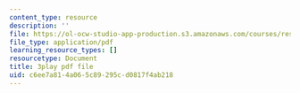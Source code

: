```yaml
---
content_type: resource
description: ''
file: https://ol-ocw-studio-app-production.s3.amazonaws.com/courses/res-18-005-highlights-of-calculus-spring-2010/c6ee7a814a065c89295cd0817f4ab218_4PBYm3FuUNQ.pdf
file_type: application/pdf
learning_resource_types: []
resourcetype: Document
title: 3play pdf file
uid: c6ee7a81-4a06-5c89-295c-d0817f4ab218
---
```

